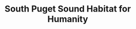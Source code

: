 ---
title: "South Puget Sound Habitat for Humanity"
url: /yelm/south-puget-sound-habitat-for-humanity/
shop: furniture
---